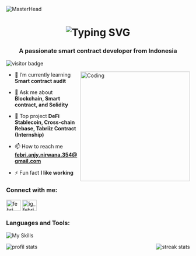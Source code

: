  ![MasterHead](https://mir-s3-cdn-cf.behance.net/project_modules/fs/54b6c068097599.5b50bca476b9b.gif)

<h1 align="center">
<img src="https://readme-typing-svg.demolab.com?font=Fira+Code&font=Arial&size=35&duration=3000&pause=5000&color=2C9ACAFF&center=true&repeat=true&width=435&lines=Hi+%F0%9F%91%8B%2C+I'm+Febri+An" alt="Typing SVG" />
</h1>

<h3 align="center">A passionate smart contract developer from Indonesia</h3>

![visitor badge](https://visitor-badge.laobi.icu/badge?page_id=febri-an.febri-an)

<img align="right" alt="Coding" width="300" src="https://cdn.dribbble.com/users/1162077/screenshots/3848914/programmer.gif">


- 🌱 I’m currently learning **Smart contract audit**

- 💬 Ask me about **Blockchain, Smart contract, and Solidity**

- 🚀 Top project **DeFi Stablecoin, Cross-chain Rebase, Tabriiz Contract (Internship)**

- 📫 How to reach me **febri.anjy.nirwana.354@gmail.com**

- ⚡ Fun fact **I like working**

<h3 align="left">Connect with me:</h3>
<p align="left">
<a href="https://linkedin.com/in/febri-an" target="blank"><img align="center" src="https://raw.githubusercontent.com/rahuldkjain/github-profile-readme-generator/master/src/images/icons/Social/linked-in-alt.svg" alt="febri an" height="30" width="40" /></a>
<a href="https://instagram.com/ig_febrianjy" target="blank"><img align="center" src="https://raw.githubusercontent.com/rahuldkjain/github-profile-readme-generator/master/src/images/icons/Social/instagram.svg" alt="ig_febrianjy" height="30" width="40" /></a>
</p>

<h3 align="left">Languages and Tools:</h3>

![My Skills](https://skillicons.dev/icons?i=solidity,javascript,python,bash,html,css,react,nextjs,bootstrap,materialui,jquery,nodejs,express,flask,mysql,postgresql,supabase,git,docker,npm,postman,selenium,ubuntu)

<img>
<img align="left" src="https://github-readme-stats.vercel.app/api/top-langs?username=febri-an&show_icons=true&theme=dark&locale=en&layout=compact" alt="profil stats" />
<img align="right" src="https://github-readme-streak-stats.herokuapp.com/?user=febri-an&theme=dark" alt="streak stats" /></p>


